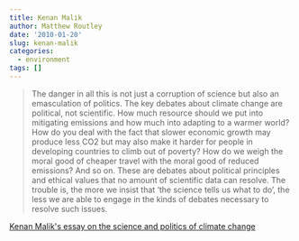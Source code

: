 ```yaml
---
title: Kenan Malik
author: Matthew Routley
date: '2010-01-20'
slug: kenan-malik
categories:
  - environment
tags: []
---
```


> The danger in all this is not just a corruption of science but also an emasculation of politics. The key debates about climate change are political, not scientific. How much resource should we put into mitigating emissions and how much into adapting to a warmer world? How do you deal with the fact that slower economic growth may produce less CO2 but may also make it harder for people in developing countries to climb out of poverty? How do we weigh the moral good of cheaper travel with the moral good of reduced emissions? And so on. These are debates about political principles and ethical values that no amount of scientific data can resolve. The trouble is, the more we insist that ‘the science tells us what to do’, the less we are able to engage in the kinds of debates necessary to resolve such issues. 

<a href="http://www.kenanmalik.com/essays/bergens_copenhagen.html">Kenan Malik's essay on the science and politics of climate change</a>